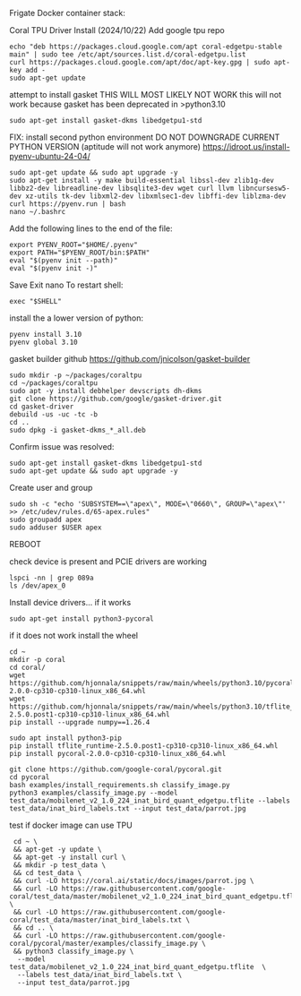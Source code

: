 Frigate Docker container stack:


Coral TPU Driver Install (2024/10/22)
Add google tpu repo
```
echo "deb https://packages.cloud.google.com/apt coral-edgetpu-stable main" | sudo tee /etc/apt/sources.list.d/coral-edgetpu.list
curl https://packages.cloud.google.com/apt/doc/apt-key.gpg | sudo apt-key add -
sudo apt-get update
```

attempt to install gasket THIS WILL MOST LIKELY NOT WORK
this will not work because gasket has been deprecated in >python3.10
```
sudo apt-get install gasket-dkms libedgetpu1-std
```

FIX:
install second python environment DO NOT DOWNGRADE CURRENT PYTHON VERSION (aptitude will not work anymore)
<https://idroot.us/install-pyenv-ubuntu-24-04/>
```
sudo apt-get update && sudo apt upgrade -y
sudo apt-get install -y make build-essential libssl-dev zlib1g-dev libbz2-dev libreadline-dev libsqlite3-dev wget curl llvm libncursesw5-dev xz-utils tk-dev libxml2-dev libxmlsec1-dev libffi-dev liblzma-dev
curl https://pyenv.run | bash
nano ~/.bashrc
```
Add the following lines to the end of the file:
```
export PYENV_ROOT="$HOME/.pyenv"
export PATH="$PYENV_ROOT/bin:$PATH"
eval "$(pyenv init --path)"
eval "$(pyenv init -)"
```
Save Exit nano
To restart shell:
```
exec "$SHELL"
```
install the a lower version of python:
```
pyenv install 3.10
pyenv global 3.10
```

gasket builder github
https://github.com/jnicolson/gasket-builder

```
sudo mkdir -p ~/packages/coraltpu
cd ~/packages/coraltpu
sudo apt -y install debhelper devscripts dh-dkms
git clone https://github.com/google/gasket-driver.git
cd gasket-driver
debuild -us -uc -tc -b
cd ..
sudo dpkg -i gasket-dkms_*_all.deb
```
Confirm issue was resolved:
```
sudo apt-get install gasket-dkms libedgetpu1-std
sudo apt-get update && sudo apt upgrade -y
```

Create user and group
```
sudo sh -c "echo 'SUBSYSTEM==\"apex\", MODE=\"0660\", GROUP=\"apex\"' >> /etc/udev/rules.d/65-apex.rules"
sudo groupadd apex
sudo adduser $USER apex
```

REBOOT

check device is present and PCIE drivers are working
```
lspci -nn | grep 089a
ls /dev/apex_0
```

Install device drivers... if it works

```
sudo apt-get install python3-pycoral
```

if it does not work install the wheel

```
cd ~
mkdir -p coral
cd coral/
wget https://github.com/hjonnala/snippets/raw/main/wheels/python3.10/pycoral-2.0.0-cp310-cp310-linux_x86_64.whl
wget https://github.com/hjonnala/snippets/raw/main/wheels/python3.10/tflite_runtime-2.5.0.post1-cp310-cp310-linux_x86_64.whl
pip install --upgrade numpy==1.26.4
```

  
```
sudo apt install python3-pip
pip install tflite_runtime-2.5.0.post1-cp310-cp310-linux_x86_64.whl
pip install pycoral-2.0.0-cp310-cp310-linux_x86_64.whl
```

```
git clone https://github.com/google-coral/pycoral.git
cd pycoral
bash examples/install_requirements.sh classify_image.py
python3 examples/classify_image.py --model test_data/mobilenet_v2_1.0_224_inat_bird_quant_edgetpu.tflite --labels test_data/inat_bird_labels.txt --input test_data/parrot.jpg
```


test if docker image can use TPU
```
 cd ~ \
 && apt-get -y update \
 && apt-get -y install curl \
 && mkdir -p test_data \
 && cd test_data \
 && curl -LO https://coral.ai/static/docs/images/parrot.jpg \
 && curl -LO https://raw.githubusercontent.com/google-coral/test_data/master/mobilenet_v2_1.0_224_inat_bird_quant_edgetpu.tflite \
 && curl -LO https://raw.githubusercontent.com/google-coral/test_data/master/inat_bird_labels.txt \
 && cd .. \
 && curl -LO https://raw.githubusercontent.com/google-coral/pycoral/master/examples/classify_image.py \
 && python3 classify_image.py \
  --model test_data/mobilenet_v2_1.0_224_inat_bird_quant_edgetpu.tflite  \
  --labels test_data/inat_bird_labels.txt \
  --input test_data/parrot.jpg
  ```

